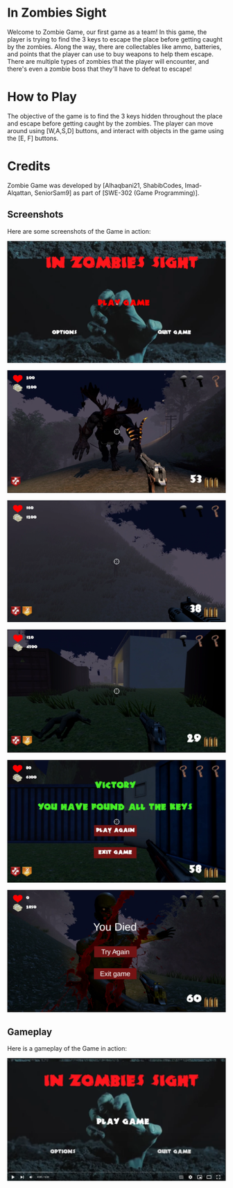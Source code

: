 # In Zombies Sight

Welcome to Zombie Game, our first game as a team! In this game, the player is trying to find the 3 keys to escape the place before getting caught by the zombies. Along the way, there are collectables like ammo, batteries, and points that the player can use to buy weapons to help them escape. There are multiple types of zombies that the player will encounter, and there's even a zombie boss that they'll have to defeat to escape!


# How to Play


The objective of the game is to find the 3 keys hidden throughout the place and escape before getting caught by the zombies. The player can move around using [W,A,S,D] buttons, and interact with objects in the game using the [E, F] buttons. 


# Credits
Zombie Game was developed by [Alhaqbani21, ShabibCodes, Imad-Alqattan, SeniorSam9] as part of [SWE-302 (Game Programming)].

## Screenshots

Here are some screenshots of the Game in action:

![Zombie Game screenshot 1](/Screenshots/screenshot1.png)

![Zombie Game screenshot 2](/Screenshots/screenshot2.png)

![Zombie Game screenshot 3](/Screenshots/screenshot3.png)

![Zombie Game screenshot 4](/Screenshots/screenshot4.png)

![Zombie Game screenshot 5](/Screenshots/screenshot5.png)

![Zombie Game screenshot 6](/Screenshots/screenshot6.png)


## Gameplay

Here is a gameplay of the Game in action:

[![In-Zombies-Sight gameplay video](/Screenshots/screenshot7.png)](https://www.youtube.com/watch?v=UG02rXo8l58)


